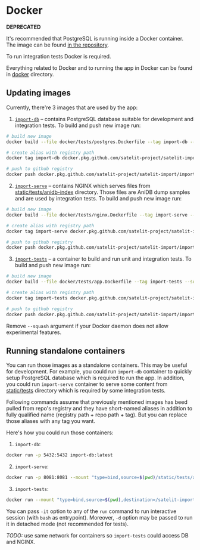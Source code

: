 # Docker

**DEPRECATED**

It's recommended that PostgreSQL is running inside a Docker container. The image can be found [in the repository](https://github.com/satelit-project/satelit-import/packages/29066).

To run integration tests Docker is required.

Everything related to Docker and to running the app in Docker can be found in [docker](./) directory.

## Updating images

Currently, there're 3 images that are used by the app:

1. [`import-db`](https://github.com/satelit-project/satelit-import/packages/29066) – contains PostgreSQL database suitable for development and integration tests. To build and push new image run:

```bash
# build new image
docker build --file docker/tests/postgres.Dockerfile --tag import-db --squash .

# create alias with registry path
docker tag import-db docker.pkg.github.com/satelit-project/satelit-import/import-db

# push to github registry
docker push docker.pkg.github.com/satelit-project/satelit-import/import-db:latest
```

2. [`import-serve`](https://github.com/satelit-project/satelit-import/packages/29042) – contains NGINX which serves files from [static/tests/anidb-index](../static/tests/anidb-index) directory. Those files are AniDB dump samples and are used by integration tests. To build and push new image run:

```bash
# build new image
docker build --file docker/tests/nginx.Dockerfile --tag import-serve --squash .

# create alias with registry path
docker tag import-serve docker.pkg.github.com/satelit-project/satelit-import/import-serve

# push to github registry
docker push docker.pkg.github.com/satelit-project/satelit-import/import-serve:latest
```

3. [`import-tests`](https://github.com/satelit-project/satelit-import/packages/28797) – a container to build and run unit and integration tests. To build and push new image run:

```bash
# build new image
docker build --file docker/tests/app.Dockerfile --tag import-tests --squash .

# create alias with registry path
docker tag import-tests docker.pkg.github.com/satelit-project/satelit-import/import-tests

# push to github registry
docker push docker.pkg.github.com/satelit-project/satelit-import/import-tests:latest
```

Remove `--squash` argument if your Docker daemon does not allow experimental features.

## Running standalone containers

You can run those images as a standalone containers. This may be useful for development. For example, you could run `import-db` container to quickly setup PostgreSQL database which is required to run the app. In addition, you could run `import-serve` container to serve some content from [static/tests](../static/tests) directory which is required by some integration tests.

Following commands assume that previously mentioned images has beed pulled from repo's registry and they have short-named aliases in addition to fully qualified name (registry path + repo path + tag). But you can replace those aliases with any tag you want.

Here's how you could run those containers:

1. `import-db`:

```bash
docker run -p 5432:5432 import-db:latest
```

2. `import-serve`:

```bash
docker run -p 8081:8081 --mount "type=bind,source=$(pwd)/static/tests/anidb-index,destination=/usr/share/nginx/anidb" import-serve:latest
```

3. `import-tests`:

```bash
docker run --mount "type=bind,source=$(pwd),destination=/satelit-import/repo" import-tests:latest
```

You can pass `-it` option to any of the `run` command to run interactive session (with `bash` as entrypoint). Moreover, `-d` option may be passed to run it in detached mode (not recommended for tests).

_TODO:_ use same network for containers so `import-tests` could access DB and NGINX.
